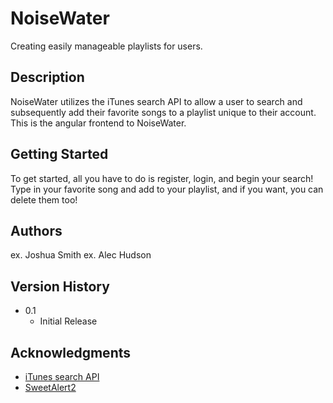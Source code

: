 # NoiseWater

Creating easily manageable playlists for users.

## Description

NoiseWater utilizes the iTunes search API to allow a user to search and subsequently add their favorite songs to a playlist unique to their account. This is the angular frontend to NoiseWater.

## Getting Started
To get started, all you have to do is register, login, and begin your search! Type in your favorite song and add to your playlist, and if you want, you can delete them too!

## Authors

ex. Joshua Smith 
ex. Alec Hudson

## Version History

* 0.1
    * Initial Release


## Acknowledgments

* [iTunes search API](https://developer.apple.com/library/archive/documentation/AudioVideo/Conceptual/iTuneSearchAPI/index.html)
* [SweetAlert2](https://sweetalert2.github.io/)

